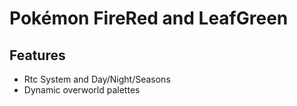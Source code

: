 # Pokémon FireRed and LeafGreen

## Features
* Rtc System and Day/Night/Seasons
* Dynamic overworld palettes